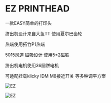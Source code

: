 # EZ PRINTHEAD
一款EASY简单的打印头

挤出机设计来自大鱼TT 使用夏尔巴齿轮

热端使用拓竹P1热端

5015风道 磁吸设计 使用5*2磁铁

挤出机电机使用36圆饼电机

可适配挂载klicky IDM M8接近开关 等多种调平方案

![EZ](https://github.com/thunder439/EZPRINTHEAD/blob/main/EZ1.png)

![EZ](https://github.com/thunder439/EZPRINTHEAD/blob/main/EZ2.png)

